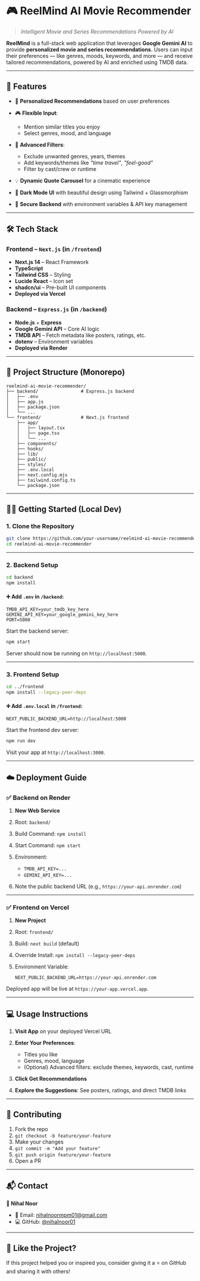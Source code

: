 # 🎮 ReelMind AI Movie Recommender

> *Intelligent Movie and Series Recommendations Powered by AI*

**ReelMind** is a full-stack web application that leverages **Google Gemini AI** to provide **personalized movie and series recommendations**. Users can input their preferences — like genres, moods, keywords, and more — and receive tailored recommendations, powered by AI and enriched using TMDB data.

---

## 🚀 Features

* 🎯 **Personalized Recommendations** based on user preferences
* 🎮 **Flexible Input**:

  * Mention similar titles you enjoy
  * Select genres, mood, and language
* 🧠 **Advanced Filters**:

  * Exclude unwanted genres, years, themes
  * Add keywords/themes like *"time travel"*, *"feel-good"*
  * Filter by cast/crew or runtime
* 💡 **Dynamic Quote Carousel** for a cinematic experience
* 🌙 **Dark Mode UI** with beautiful design using Tailwind + Glassmorphism
* 🔐 **Secure Backend** with environment variables & API key management

---

## 🛠️ Tech Stack

### Frontend – `Next.js` (in `/frontend`)

* **Next.js 14** – React Framework
* **TypeScript**
* **Tailwind CSS** – Styling
* **Lucide React** – Icon set
* **shadcn/ui** – Pre-built UI components
* **Deployed via Vercel**

### Backend – `Express.js` (in `/backend`)

* **Node.js** + **Express**
* **Google Gemini API** – Core AI logic
* **TMDB API** – Fetch metadata like posters, ratings, etc.
* **dotenv** – Environment variables
* **Deployed via Render**

---

## 📁 Project Structure (Monorepo)

```
reelmind-ai-movie-recommender/
├── backend/                # Express.js backend
│   ├── .env
│   ├── app.js
│   ├── package.json
│   └── ...
└── frontend/               # Next.js frontend
    ├── app/
    │   ├── layout.tsx
    │   ├── page.tsx
    │   └── ...
    ├── components/
    ├── hooks/
    ├── lib/
    ├── public/
    ├── styles/
    ├── .env.local
    ├── next.config.mjs
    ├── tailwind.config.ts
    └── package.json
```

---

## 🧑‍💻 Getting Started (Local Dev)

### 1. Clone the Repository

```bash
git clone https://github.com/your-username/reelmind-ai-movie-recommender.git
cd reelmind-ai-movie-recommender
```

---

### 2. Backend Setup

```bash
cd backend
npm install
```

#### ➕ Add `.env` in `/backend`:

```env
TMDB_API_KEY=your_tmdb_key_here
GEMINI_API_KEY=your_google_gemini_key_here
PORT=5000
```

Start the backend server:

```bash
npm start
```

Server should now be running on `http://localhost:5000`.

---

### 3. Frontend Setup

```bash
cd ../frontend
npm install --legacy-peer-deps
```

#### ➕ Add `.env.local` in `/frontend`:

```env
NEXT_PUBLIC_BACKEND_URL=http://localhost:5000
```

Start the frontend dev server:

```bash
npm run dev
```

Visit your app at `http://localhost:3000`.

---

## ☁️ Deployment Guide

### ✅ Backend on Render

1. **New Web Service**
2. Root: `backend/`
3. Build Command: `npm install`
4. Start Command: `npm start`
5. Environment:

   * `TMDB_API_KEY=...`
   * `GEMINI_API_KEY=...`
6. Note the public backend URL (e.g., `https://your-api.onrender.com`)

---

### ✅ Frontend on Vercel

1. **New Project**
2. Root: `frontend/`
3. Build: `next build` (default)
4. Override Install: `npm install --legacy-peer-deps`
5. Environment Variable:

   ```env
   NEXT_PUBLIC_BACKEND_URL=https://your-api.onrender.com
   ```

Deployed app will be live at `https://your-app.vercel.app`.

---

## 💻 Usage Instructions

1. **Visit App** on your deployed Vercel URL
2. **Enter Your Preferences**:

   * Titles you like
   * Genres, mood, language
   * (Optional) Advanced filters: exclude themes, keywords, cast, runtime
3. **Click Get Recommendations**
4. **Explore the Suggestions**: See posters, ratings, and direct TMDB links

---

## 🤝 Contributing

1. Fork the repo
2. `git checkout -b feature/your-feature`
3. Make your changes
4. `git commit -m "Add your feature"`
5. `git push origin feature/your-feature`
6. Open a PR

---

## 📬 Contact

**👤 Nihal Noor**

* 📧 Email: [nihalnoormpm01@gmail.com](mailto:nihalnoormpm01@gmail.com)
* 💻 GitHub: [@nihalnoor01](https://github.com/nihalnoor01)

---

## 🌟 Like the Project?

If this project helped you or inspired you, consider giving it a ⭐ on GitHub and sharing it with others!
